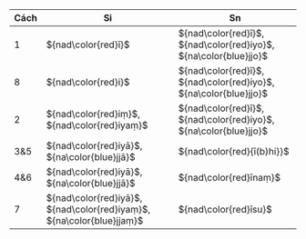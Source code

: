 <div class="declension-content" markdown="1">

| Cách | Si                                                                    | Sn                                                                |
| ---- | --------------------------------------------------------------------- | ----------------------------------------------------------------- |
| 1    | ${nad\color{red}ī}$                                                   | ${nad\color{red}ī}$, ${nad\color{red}iyo}$, ${na\color{blue}jjo}$ |
| 8    | ${nad\color{red}i}$                                                   | ${nad\color{red}ī}$, ${nad\color{red}iyo}$, ${na\color{blue}jjo}$ |
| 2    | ${nad\color{red}iṃ}$, ${nad\color{red}iyaṃ}$                          | ${nad\color{red}ī}$, ${nad\color{red}iyo}$, ${na\color{blue}jjo}$ |
| 3&5  | ${nad\color{red}iyā}$, ${na\color{blue}jjā}$                          | ${nad\color{red}{ī(b)hi}}$                                        |
| 4&6  | ${nad\color{red}iyā}$, ${na\color{blue}jjā}$                          | ${nad\color{red}īnaṃ}$                                            |
| 7    | ${nad\color{red}iyā}$, ${nad\color{red}iyaṃ}$, ${na\color{blue}jjaṃ}$ | ${nad\color{red}īsu}$                                             |

</div>
